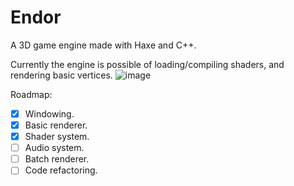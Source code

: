 # Endor

A 3D game engine made with Haxe and C++.

Currently the engine is possible of loading/compiling shaders, and rendering basic vertices.
![image](https://user-images.githubusercontent.com/47796739/189112209-6984ff2d-e1e8-4eed-bd49-3cc49eed3681.png)

Roadmap:

- [x] Windowing.
- [x] Basic renderer.
- [x] Shader system.
- [ ] Audio system.
- [ ] Batch renderer.
- [ ] Code refactoring.
